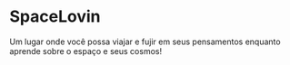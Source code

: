 #  SpaceLovin

Um lugar onde você possa viajar e fujir em seus pensamentos enquanto aprende sobre o espaço e seus cosmos!
